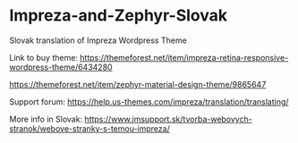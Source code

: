 # Impreza-and-Zephyr-Slovak
Slovak translation of Impreza Wordpress Theme

Link to buy theme:
https://themeforest.net/item/impreza-retina-responsive-wordpress-theme/6434280

https://themeforest.net/item/zephyr-material-design-theme/9865647


Support forum:
https://help.us-themes.com/impreza/translation/translating/


More info in Slovak:
https://www.jmsupport.sk/tvorba-webovych-stranok/webove-stranky-s-temou-impreza/


